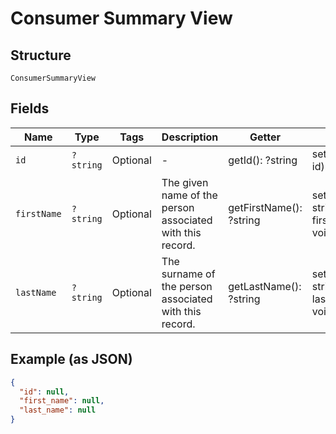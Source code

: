 
# Consumer Summary View

## Structure

`ConsumerSummaryView`

## Fields

| Name | Type | Tags | Description | Getter | Setter |
|  --- | --- | --- | --- | --- | --- |
| `id` | `?string` | Optional | - | getId(): ?string | setId(?string id): void |
| `firstName` | `?string` | Optional | The given name of the person associated with this record. | getFirstName(): ?string | setFirstName(?string firstName): void |
| `lastName` | `?string` | Optional | The surname of the person associated with this record. | getLastName(): ?string | setLastName(?string lastName): void |

## Example (as JSON)

```json
{
  "id": null,
  "first_name": null,
  "last_name": null
}
```

